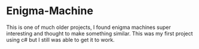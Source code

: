 # Enigma-Machine

This is one of much older projects, I found enigma machines super interesting and thought to make something similar. This was my first project using c# but I still was able to get it to work.
